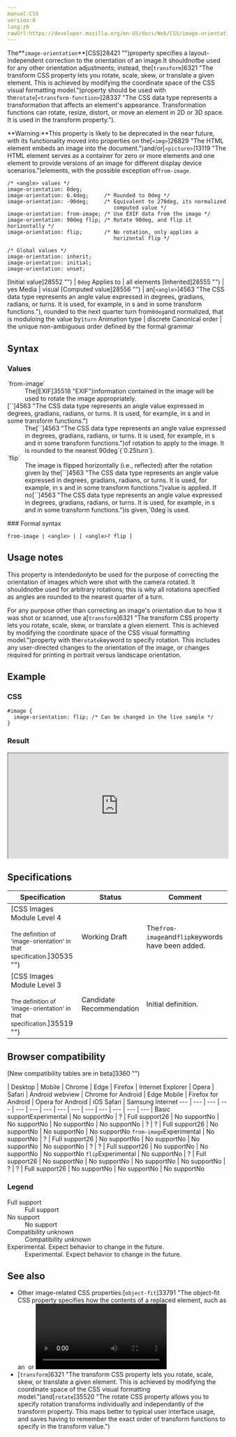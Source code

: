 ```yaml
---
manual:CSS
version:0
lang:zh
rawUrl:https://developer.mozilla.org/en-US/docs/Web/CSS/image-orientation
---
```






The**`image-orientation`**[CSS]28421 "")property specifies a layout-independent correction to the orientation of an image.It should*not*be used for any other orientation adjustments; instead, the[`transform`]6321 "The transform CSS property lets you rotate, scale, skew, or translate a given element. This is achieved by modifying the coordinate space of the CSS visual formatting model.")property should be used with the`rotate`[`<transform-function>`]28337 "The <transform-function> CSS data type represents a transformation that affects an element's appearance. Transformation functions can rotate, resize, distort, or move an element in 2D or 3D space. It is used in the transform property.").



**Warning:**This property is likely to be deprecated in the near future, with its functionality moved into properties on the[`<img>`]26829 "The HTML <img> element embeds an image into the document.")and/or[`<picture>`]13119 "The HTML <picture> element serves as a container for zero or more <source> elements and one <img> element to provide versions of an image for different display device scenarios.")elements, with the possible exception of`from-image`.



```
/* <angle> values */
image-orientation: 0deg;
image-orientation: 6.4deg;     /* Rounded to 0deg */
image-orientation: -90deg;     /* Equivalent to 270deg, its normalized
                                  computed value */
image-orientation: from-image; /* Use EXIF data from the image */
image-orientation: 90deg flip; /* Rotate 90deg, and flip it horizontally */
image-orientation: flip;       /* No rotation, only applies a
                                  horizontal flip */

/* Global values */
image-orientation: inherit;
image-orientation: initial;
image-orientation: unset;
```

[Initial value]28552 "") | `0deg` 
Applies to | all elements 
[Inherited]28555 "") | yes 
Media | visual 
[Computed value]28556 "") | an[`<angle>`]4563 "The <angle> CSS data type represents an angle value expressed in degrees, gradians, radians, or turns. It is used, for example, in <gradient>s and in some transform functions."), rounded to the next quarter turn from`0deg`and normalized, that is moduloing the value by`1turn` 
Animation type | discrete 
Canonical order | the unique non-ambiguous order defined by the formal grammar 


## Syntax<a name="Syntax"></a>

### Values<a name="Values"></a>
<dl><dt id=''>`from-image`</dt><dd>The[EXIF]35518 "EXIF")information contained in the image will be used to rotate the image appropriately.</dd><dt id=''>[`<angle>`]4563 "The <angle> CSS data type represents an angle value expressed in degrees, gradians, radians, or turns. It is used, for example, in <gradient>s and in some transform functions.")</dt><dd>The[`<angle>`]4563 "The <angle> CSS data type represents an angle value expressed in degrees, gradians, radians, or turns. It is used, for example, in <gradient>s and in some transform functions.")of rotation to apply to the image. It is rounded to the nearest`90deg`(`0.25turn`).</dd><dt id=''>`flip`</dt><dd>The image is flipped horizontally (i.e., reflected) after the rotation given by the[`<angle>`]4563 "The <angle> CSS data type represents an angle value expressed in degrees, gradians, radians, or turns. It is used, for example, in <gradient>s and in some transform functions.")value is applied. If no[`<angle>`]4563 "The <angle> CSS data type represents an angle value expressed in degrees, gradians, radians, or turns. It is used, for example, in <gradient>s and in some transform functions.")is given,`0deg`is used.</dd></dl>
### Formal syntax<a name="Formal_syntax"></a>

```
from-image | <angle> | [ <angle>? flip ]
```

## Usage notes<a name="Usage_notes"></a>


This property is intended*only*to be used for the purpose of correcting the orientation of images which were shot with the camera rotated. It should*not*be used for arbitrary rotations; this is why all rotations specified as angles are rounded to the nearest quarter of a turn.



For any purpose other than correcting an image&#39;s orientation due to how it was shot or scanned, use a[`transform`]6321 "The transform CSS property lets you rotate, scale, skew, or translate a given element. This is achieved by modifying the coordinate space of the CSS visual formatting model.")property with the`rotate`keyword to specify rotation. This includes any user-directed changes to the orientation of the image, or changes required for printing in portrait versus landscape orientation.


## Example<a name="Example"></a>

### CSS<a name="CSS"></a>

```
#image {
  image-orientation: flip; /* Can be changed in the live sample */
}
```

### Result<a name="Result"></a>


<iframe src='https://mdn.mozillademos.org/en-US/docs/Web/CSS/image-orientation$samples/Example?revision=1379461' width='100%' height='240'></iframe>



## Specifications<a name="Specifications"></a>

Specification | Status | Comment 
 ---  |  ---  |  ---  | 
[CSS Images Module Level 4<br></br><small>The definition of &#39;image-orientation&#39; in that specification.</small>]30535 "") | Working Draft | The`from-image`and`flip`keywords have been added. 
[CSS Images Module Level 3<br></br><small>The definition of &#39;image-orientation&#39; in that specification.</small>]35519 "") | Candidate Recommendation | Initial definition. 


## Browser compatibility<a name="Browser_compatibility"></a>
[New compatibility tables are in beta<i></i>]3360 "")

 | <abbr>Desktop<i></i></abbr> | <abbr>Mobile<i></i></abbr> 
 | <abbr>Chrome<i></i></abbr> | <abbr>Edge<i></i></abbr> | <abbr>Firefox<i></i></abbr> | <abbr>Internet Explorer<i></i></abbr> | <abbr>Opera<i></i></abbr> | <abbr>Safari<i></i></abbr> | <abbr>Android webview<i></i></abbr> | <abbr>Chrome for Android<i></i></abbr> | <abbr>Edge Mobile<i></i></abbr> | <abbr>Firefox for Android<i></i></abbr> | <abbr>Opera for Android<i></i></abbr> | <abbr>iOS Safari<i></i></abbr> | <abbr>Samsung Internet<i></i></abbr> 
 ---  |  ---  |  ---  |  ---  |  ---  |  ---  |  ---  |  ---  |  ---  |  ---  |  ---  |  ---  |  ---  |  ---  | 
Basic support<abbr>Experimental<i></i></abbr> | <abbr>No support</abbr>No | <abbr>?</abbr> | <abbr>Full support</abbr>26 | <abbr>No support</abbr>No | <abbr>No support</abbr>No | <abbr>No support</abbr>No | <abbr>No support</abbr>No | <abbr>?</abbr> | <abbr>?</abbr> | <abbr>Full support</abbr>26 | <abbr>No support</abbr>No | <abbr>No support</abbr>No | <abbr>No support</abbr>No 
`from-image`<abbr>Experimental<i></i></abbr> | <abbr>No support</abbr>No | <abbr>?</abbr> | <abbr>Full support</abbr>26 | <abbr>No support</abbr>No | <abbr>No support</abbr>No | <abbr>No support</abbr>No | <abbr>No support</abbr>No | <abbr>?</abbr> | <abbr>?</abbr> | <abbr>Full support</abbr>26 | <abbr>No support</abbr>No | <abbr>No support</abbr>No | <abbr>No support</abbr>No 
`flip`<abbr>Experimental<i></i></abbr> | <abbr>No support</abbr>No | <abbr>?</abbr> | <abbr>Full support</abbr>26 | <abbr>No support</abbr>No | <abbr>No support</abbr>No | <abbr>No support</abbr>No | <abbr>No support</abbr>No | <abbr>?</abbr> | <abbr>?</abbr> | <abbr>Full support</abbr>26 | <abbr>No support</abbr>No | <abbr>No support</abbr>No | <abbr>No support</abbr>No 


### Legend<a name="Legend"></a>
<dl><dt id=''><abbr>Full support</abbr></dt><dd>Full support</dd><dt id=''><abbr>No support</abbr></dt><dd>No support</dd><dt id=''><abbr>Compatibility unknown</abbr></dt><dd>Compatibility unknown</dd><dt id=''><abbr>Experimental. Expect behavior to change in the future.<i></i></abbr></dt><dd>Experimental. Expect behavior to change in the future.</dd></dl>


## See also<a name="See_also"></a>

* Other image-related CSS properties:[`object-fit`]33791 "The object-fit CSS property specifies how the contents of a replaced element, such as an <img> or <video>, should be resized to fit its container."),[`object-position`]31246 "The object-position CSS property specifies the alignment of the selected replaced element's contents within the element's box."),[`image-orientation`]31247 "The image-orientation CSS property specifies a layout-independent correction to the orientation of an image."),[`image-rendering`]31248 "The image-rendering CSS property provides a hint to the browser about the algorithm it should use to scale images."),[`image-resolution`]29773 "The documentation about this has not yet been written; please consider contributing!").
* [`transform`]6321 "The transform CSS property lets you rotate, scale, skew, or translate a given element. This is achieved by modifying the coordinate space of the CSS visual formatting model.")and[`rotate`]35520 "The rotate CSS property allows you to specify rotation transforms individually and independantly of the transform property. This maps better to typical user interface usage, and saves having to remember the exact order of transform functions to specify in the transform value.")



